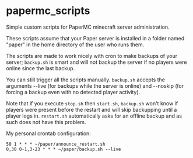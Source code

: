 # papermc_scripts
Simple custom scripts for PaperMC minecraft server administration.

These scripts assume that your Paper server is installed in a folder named "paper" in the home directory of the user who runs them.

The scripts are made to work nicely with cron to make backups of your server; ```backup.sh``` is smart and will not backup the server if no players were online since the last backup.

You can still trigger all the scripts manually. ```backup.sh``` accepts the arguments --live (for backups while the server is online) and --noskip (for forcing a backup even with no detected player activity).

Note that if you execute ```stop.sh``` then ```start.sh```, ```backup.sh``` won't know if players were present before the restart and will skip backupping until a player logs in. ```restart.sh``` automatically asks for an offline backup and as such does not have this problem.

My personal crontab configuration:

```
50 1 * * * ~/paper/announce_restart.sh
0,30 0-1,3-23 * * * ~/paper/backup.sh --live
```

